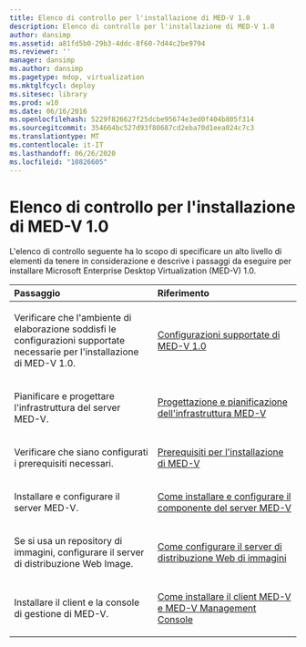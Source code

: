 ```yaml
---
title: Elenco di controllo per l'installazione di MED-V 1.0
description: Elenco di controllo per l'installazione di MED-V 1.0
author: dansimp
ms.assetid: a81fd5b0-29b3-4ddc-8f60-7d44c2be9794
ms.reviewer: ''
manager: dansimp
ms.author: dansimp
ms.pagetype: mdop, virtualization
ms.mktglfcycl: deploy
ms.sitesec: library
ms.prod: w10
ms.date: 06/16/2016
ms.openlocfilehash: 5229f826627f25dcbe95674e3ed0f404b805f314
ms.sourcegitcommit: 354664bc527d93f80687cd2eba70d1eea024c7c3
ms.translationtype: MT
ms.contentlocale: it-IT
ms.lasthandoff: 06/26/2020
ms.locfileid: "10826605"
---
```

# Elenco di controllo per l'installazione di MED-V 1.0


L'elenco di controllo seguente ha lo scopo di specificare un alto livello di elementi da tenere in considerazione e descrive i passaggi da eseguire per installare Microsoft Enterprise Desktop Virtualization (MED-V) 1.0.

<table>
<colgroup>
<col width="50%" />
<col width="50%" />
</colgroup>
<thead>
<tr class="header">
<th align="left">Passaggio</th>
<th align="left">Riferimento</th>
</tr>
</thead>
<tbody>
<tr class="odd">
<td align="left"><p>Verificare che l'ambiente di elaborazione soddisfi le configurazioni supportate necessarie per l'installazione di MED-V 1.0.</p></td>
<td align="left"><p><a href="med-v-10-supported-configurationsmedv-10.md" data-raw-source="[MED-V 1.0 Supported Configurations](med-v-10-supported-configurationsmedv-10.md)">Configurazioni supportate di MED-V 1.0</a></p></td>
</tr>
<tr class="even">
<td align="left"><p>Pianificare e progettare l'infrastruttura del server MED-V.</p></td>
<td align="left"><p><a href="med-v-infrastructure-planning-and-design.md" data-raw-source="[MED-V Infrastructure Planning and Design](med-v-infrastructure-planning-and-design.md)">Progettazione e pianificazione dell'infrastruttura MED-V</a></p></td>
</tr>
<tr class="odd">
<td align="left"><p>Verificare che siano configurati i prerequisiti necessari.</p></td>
<td align="left"><p><a href="med-v-installation-prerequisites.md" data-raw-source="[MED-V Installation Prerequisites](med-v-installation-prerequisites.md)">Prerequisiti per l'installazione di MED-V</a></p></td>
</tr>
<tr class="even">
<td align="left"><p>Installare e configurare il server MED-V.</p></td>
<td align="left"><p><a href="how-to-install-and-configure-the-med-v-server-component.md" data-raw-source="[How to Install and Configure the MED-V Server Component](how-to-install-and-configure-the-med-v-server-component.md)">Come installare e configurare il componente del server MED-V</a></p></td>
</tr>
<tr class="odd">
<td align="left"><p>Se si usa un repository di immagini, configurare il server di distribuzione Web Image.</p></td>
<td align="left"><p><a href="how-to-configure-the-image-web-distribution-server.md" data-raw-source="[How to Configure the Image Web Distribution Server](how-to-configure-the-image-web-distribution-server.md)">Come configurare il server di distribuzione Web di immagini</a></p></td>
</tr>
<tr class="even">
<td align="left"><p>Installare il client e la console di gestione di MED-V.</p></td>
<td align="left"><p><a href="how-to-install-med-v-client-and-med-v-management-console.md" data-raw-source="[How to Install MED-V Client and MED-V Management Console](how-to-install-med-v-client-and-med-v-management-console.md)">Come installare il client MED-V e MED-V Management Console</a></p></td>
</tr>
</tbody>
</table>

 

 

 





